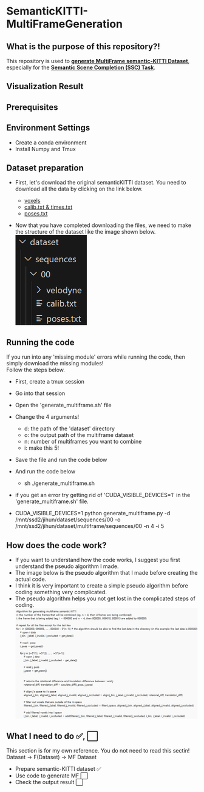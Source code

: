# SemanticKITTI-MultiFrameGeneration


## What is the purpose of this repository?!
This repository is used to <u>**generate MultiFrame semantic-KITTI Dataset**</u>, especially for the <u>**Semantic Scene Completion (SSC) Task**</u>.

## Visualization Result


## Prerequisites

## Environment Settings
- Create a conda environment
- Install Numpy and Tmux


## Dataset preparation
- First, let's download the original semanticKITTI dataset. You need to download all the data by clicking on the link below.
    - [voxels](http://www.semantic-kitti.org/assets/data_odometry_voxels.zip)
    - [calib.txt & times.txt](http://www.cvlibs.net/download.php?file=data_odometry_calib.zip)
    - [poses.txt](http://www.semantic-kitti.org/assets/data_odometry_labels.zip)
    
- Now that you have completed downloading the files, we need to make the structure of the dataset like the image shown below.  
![alt text](./image_src/structure.png)

## Running the code
If you run into any 'missing module' errors while running the code, then simply download the missing modules!  
Follow the steps below.
- First, create a tmux session
- Go into that session
- Open the 'generate_multiframe.sh' file
- Change the 4 arguments!
    - d: the path of the 'dataset' directory
    - o: the output path of the multiframe dataset
    - n: number of multiframes you want to combine
    - i: make this 5!
- Save the file and run the code below
- And run the code below
    - sh ./generate_multiframe.sh
- if you get an error try getting rid of 'CUDA_VISIBLE_DEVICES=1' in the 'generate_multiframe.sh' file.

- CUDA_VISIBLE_DEVICES=1 python generate_multiframe.py -d /mnt/ssd2/jihun/dataset/sequences/00 -o /mnt/ssd2/jihun/dataset/multiframe/sequences/00 -n 4 -i 5


## How does the code work?
- If you want to understand how the code works, I suggest you first understand the pseudo algorithm I made.
- The image below is the pseudo algorithm that I made before creating the actual code.
- I think it is very important to create a simple pseudo algorithm before coding something very complicated.
- The pseudo algorithm helps you not get lost in the complicated steps of coding. 
![alt text](./image_src/algorithm.png)


## What I need to do ✅, ⬜
This section is for my own reference. You do not need to read this sectin!
Dataset -> F(Dataset) -> MF Dataset 
- Prepare semantic-KITTI dataset ✅
- Use code to generate MF ⬜
- Check the output result ⬜